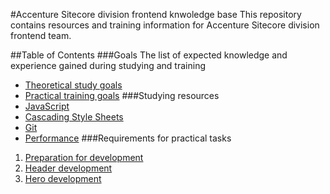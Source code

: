 #Accenture Sitecore division frontend knwoledge base
This repository contains resources and training information for Accenture Sitecore division frontend team.

##Table of Contents
###Goals
The list of expected knowledge and experience gained during studying and training
 - [Theoretical study goals](goals/theoretical.md)
 - [Practical training goals](goals/practical.md)
###Studying resources
 - [JavaScript](theory/javascript.md)
 - [Cascading Style Sheets](theory/css.md)
 - [Git](theory/git.md)
 - [Performance](theory/performance.md)
###Requirements for practical tasks
 1. [Preparation for development](requirements/00-preparation.md)
 1. [Header development](requirements/01-header.md)
 1. [Hero development](requirements/02-hero.md)